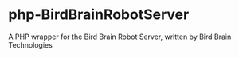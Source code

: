 php-BirdBrainRobotServer
========================

A PHP wrapper for the Bird Brain Robot Server, written by Bird Brain Technologies
